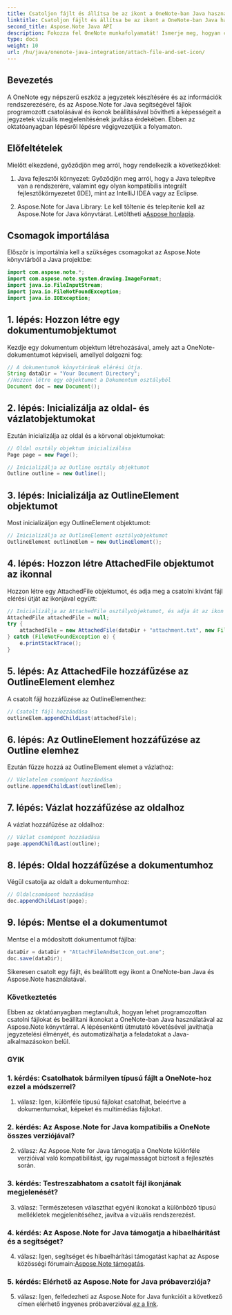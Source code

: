 ```yaml
---
title: Csatoljon fájlt és állítsa be az ikont a OneNote-ban Java használatával
linktitle: Csatoljon fájlt és állítsa be az ikont a OneNote-ban Java használatával
second_title: Aspose.Note Java API
description: Fokozza fel OneNote munkafolyamatát! Ismerje meg, hogyan csatolhat fájlokat, és hogyan szabhat személyre ikonokat programozottan Java nyelven az Aspose.Note segítségével. Könnyű lépéseket és kódot tartalmaz! #OneNote #Java #Aspose
type: docs
weight: 10
url: /hu/java/onenote-java-integration/attach-file-and-set-icon/
---
```

## Bevezetés

A OneNote egy népszerű eszköz a jegyzetek készítésére és az információk rendszerezésére, és az Aspose.Note for Java segítségével fájlok programozott csatolásával és ikonok beállításával bővítheti a képességeit a jegyzetek vizuális megjelenítésének javítása érdekében. Ebben az oktatóanyagban lépésről lépésre végigvezetjük a folyamaton.

## Előfeltételek

Mielőtt elkezdené, győződjön meg arról, hogy rendelkezik a következőkkel:

1. Java fejlesztői környezet: Győződjön meg arról, hogy a Java telepítve van a rendszerére, valamint egy olyan kompatibilis integrált fejlesztőkörnyezetet (IDE), mint az IntelliJ IDEA vagy az Eclipse.
   
2.  Aspose.Note for Java Library: Le kell töltenie és telepítenie kell az Aspose.Note for Java könyvtárat. Letöltheti a[Aspose honlapja](https://releases.aspose.com/note/java/).

## Csomagok importálása

Először is importálnia kell a szükséges csomagokat az Aspose.Note könyvtárból a Java projektbe:

```java
import com.aspose.note.*;
import com.aspose.note.system.drawing.ImageFormat;
import java.io.FileInputStream;
import java.io.FileNotFoundException;
import java.io.IOException;
```

## 1. lépés: Hozzon létre egy dokumentumobjektumot

Kezdje egy dokumentum objektum létrehozásával, amely azt a OneNote-dokumentumot képviseli, amellyel dolgozni fog:

```java
// A dokumentumok könyvtárának elérési útja.
String dataDir = "Your Document Directory";
//Hozzon létre egy objektumot a Dokumentum osztályból
Document doc = new Document();
```

## 2. lépés: Inicializálja az oldal- és vázlatobjektumokat

Ezután inicializálja az oldal és a körvonal objektumokat:

```java
// Oldal osztály objektum inicializálása
Page page = new Page();

// Inicializálja az Outline osztály objektumot
Outline outline = new Outline();
```

## 3. lépés: Inicializálja az OutlineElement objektumot

Most inicializáljon egy OutlineElement objektumot:

```java
// Inicializálja az OutlineElement osztályobjektumot
OutlineElement outlineElem = new OutlineElement();
```

## 4. lépés: Hozzon létre AttachedFile objektumot az ikonnal

Hozzon létre egy AttachedFile objektumot, és adja meg a csatolni kívánt fájl elérési útját az ikonjával együtt:

```java
// Inicializálja az AttachedFile osztályobjektumot, és adja át az ikon elérési útját is
AttachedFile attachedFile = null;
try {
    attachedFile = new AttachedFile(dataDir + "attachment.txt", new FileInputStream(dataDir  + "icon.jpg"), ImageFormat.getJpeg());
} catch (FileNotFoundException e) {
    e.printStackTrace();
}
```

## 5. lépés: Az AttachedFile hozzáfűzése az OutlineElement elemhez

A csatolt fájl hozzáfűzése az OutlineElementhez:

```java
// Csatolt fájl hozzáadása
outlineElem.appendChildLast(attachedFile);
```

## 6. lépés: Az OutlineElement hozzáfűzése az Outline elemhez

Ezután fűzze hozzá az OutlineElement elemet a vázlathoz:

```java
// Vázlatelem csomópont hozzáadása
outline.appendChildLast(outlineElem);
```

## 7. lépés: Vázlat hozzáfűzése az oldalhoz

A vázlat hozzáfűzése az oldalhoz:

```java
// Vázlat csomópont hozzáadása
page.appendChildLast(outline);
```

## 8. lépés: Oldal hozzáfűzése a dokumentumhoz

Végül csatolja az oldalt a dokumentumhoz:

```java
// Oldalcsomópont hozzáadása
doc.appendChildLast(page);
```

## 9. lépés: Mentse el a dokumentumot

Mentse el a módosított dokumentumot fájlba:

```java
dataDir = dataDir + "AttachFileAndSetIcon_out.one";
doc.save(dataDir);
```

Sikeresen csatolt egy fájlt, és beállított egy ikont a OneNote-ban Java és Aspose.Note használatával.

### Következtetés

Ebben az oktatóanyagban megtanultuk, hogyan lehet programozottan csatolni fájlokat és beállítani ikonokat a OneNote-ban Java használatával az Aspose.Note könyvtárral. A lépésenkénti útmutató követésével javíthatja jegyzetelési élményét, és automatizálhatja a feladatokat a Java-alkalmazásokon belül.

### GYIK

### 1. kérdés: Csatolhatok bármilyen típusú fájlt a OneNote-hoz ezzel a módszerrel?

1. válasz: Igen, különféle típusú fájlokat csatolhat, beleértve a dokumentumokat, képeket és multimédiás fájlokat.

### 2. kérdés: Az Aspose.Note for Java kompatibilis a OneNote összes verziójával?

2. válasz: Az Aspose.Note for Java támogatja a OneNote különféle verzióival való kompatibilitást, így rugalmasságot biztosít a fejlesztés során.

### 3. kérdés: Testreszabhatom a csatolt fájl ikonjának megjelenését?

3. válasz: Természetesen választhat egyéni ikonokat a különböző típusú mellékletek megjelenítéséhez, javítva a vizuális rendszerezést.

### 4. kérdés: Az Aspose.Note for Java támogatja a hibaelhárítást és a segítséget?

 4. válasz: Igen, segítséget és hibaelhárítási támogatást kaphat az Aspose közösségi fórumain:[Aspose.Note támogatás](https://forum.aspose.com/c/note/28).

### 5. kérdés: Elérhető az Aspose.Note for Java próbaverziója?

5. válasz: Igen, felfedezheti az Aspose.Note for Java funkcióit a következő címen elérhető ingyenes próbaverzióval.[ez a link](https://releases.aspose.com/).
